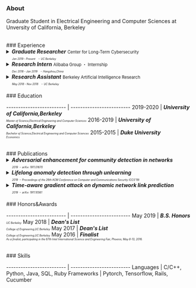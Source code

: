 ### About

Graduate Student in Electrical Engineering and Computer Sciences at Unversity of California, Berkeley

<br/>
### Experience

<details>
  <summary>
    <font style="font-size:1.0em;font-weight:bold;font-style:italic;font-color:black;">Graduate Researcher</font>
    <font style="font-size:0.8em;">Center for Long-Term Cybersecurity</font><br/>
    <font style="font-size:0.5em;font-style:italic;">&nbsp;&nbsp;&nbsp;&nbsp;&nbsp;&nbsp;&nbsp;&nbsp;Jan 2019 - Present</font>
    <font style="font-size:0.5em;font-style:italic;">&nbsp;・&nbsp;UC Berkeley</font>
  </summary>
  <p>
(Began as an undergraduate research assistant) Supervised by Prof. Dawn Song and collaborated with postdoctoral researcher Min Du on research projects related to deep learning and security.
  </p>
  <p>
Lifelong anomaly detection through unlearning:<br/>
• Developed LSTM models to analyze system log files.<br/>
• Maintained a small memory set of labeled data to prevent catastrophic forgetting.<br/>
• Developed a process that is much easier and faster than retraining the system from scratch.<br/>
• The experiment results show a reduction of up to 77.3% false positives and up to 76.6% false negatives on real anomaly detection dataset (Paper presented in CCS'19).
  </p>
  <p>
Adversarial enhancement for community detection in networks:<br/>
• Designs multi-objective fitness function and auto-threshold to solve the resolution limit problem and achieve consensus partition.<br/>
• Evaluated on existing community detection algorithms and the improvement of performance was 10%-30%.<br/>
• Adversarial experiments show that proposed methods can achieve stronger defense against community detection deception (Paper presented in arXiv).
  </p>
  <p>
Time-aware gradient attack on dynamic network link prediction:<br/>
• Utilized the gradient information generated by DDNE across different snapshots to rewire a few links and consider the dynamic natures of real-world systems.<br/>
• Implemented TGA in two ways: one is based on traversal search and greedy search.<br/>
• Evaluated the data from real-world scenarios and the comprehensive experiments show the attack success rate has increased by 20%-40% using TGA. (Paper presented in arXiv).
  </p>
  <p>
NDSGD: A practical method to improve robustness of deep learning model on noisy dataset:<br/>
• Used noisy data clipping and group to reduce the influence of noisy data.<br/>
• Added robustness factors to reduce the oscillation of the loss curve and tune the hyper-parameters to learn optimal models.<br/>
• Evaluated the celebrated datasets and the performance surpassed the state-of-the-art.
  </p>
</details>


<details>
  <summary>
    <font style="font-size:1.0em;font-weight:bold;font-style:italic;font-color:black;">Research Intern</font>
    <font style="font-size:0.8em;">Alibaba Group ・ Internship</font><br/>
    <font style="font-size:0.5em;font-style:italic;">&nbsp;&nbsp;&nbsp;&nbsp;&nbsp;&nbsp;&nbsp;&nbsp;Dec 2018 - Jan 2019</font>
    <font style="font-size:0.5em;font-style:italic;">&nbsp;・&nbsp;Hangzhou,China</font>
  </summary>
  <p>
Participated in a project on database security, i.e., assisted in parsing unstructured, free-text log entries into structured representation and developing Long Short-Term Memory (LSTM) model for detection of abnormal conditions of database.
  </p>
</details>

<details>
  <summary>
    <font style="font-size:1.0em;font-weight:bold;font-style:italic;font-color:black;">Research Assistant</font>
    <font style="font-size:0.8em;">Berkeley Artificial Intelligence Research</font><br/>
    <font style="font-size:0.5em;font-style:italic;">&nbsp;&nbsp;&nbsp;&nbsp;&nbsp;&nbsp;&nbsp;&nbsp;May 2018 - Nov 2018</font>
    <font style="font-size:0.5em;font-style:italic;">&nbsp;・&nbsp;UC Berkeley</font>
  </summary>
  <p>
Collaborated with PhD student Xiangyu Yue (Advisor: Prof. Kurt Keutzer) on research projects related to deep learning.
  </p>
  <p>
Domain Adaptation for Road-object Segmentation:<br/>
• Developed a semantic-based scene method which enables to realize 3D-object segmentation from a point-wise label map, using a domain-adaptation training method to reduce the distribution gap between synthetic data and real data so as to enhance the performance of model.
  </p>
  <p>
Autonomous driving with SqueezeNet and CNN:<br/>
• Developed Convolutional Neural Network (CNN) models in TensorFlow to classify images.<br/>
• Conducted image segmentation on KITTI dataset and model training based on SqueezeNet and CNN, aiming to collect data from GTA-V (an action-adventure video game) and further using this dataset to train CNN model for autonomous driving.
  </p>
</details>

<br/>
### Education

------------------------- | -------------------------
2019-2020 | <font style="font-size:1.0em;font-weight:bold;font-style:italic;font-color:black;">University of California,Berkeley</font><br/><font style="font-size:0.5em;font-style:italic;">Master of Science,Electrical Engineering and Computer Sciences</font>
2016-2019 | <font style="font-size:1.0em;font-weight:bold;font-style:italic;font-color:black;">University of California,Berkeley</font><br/><font style="font-size:0.5em;font-style:italic;">Bachelor of Science,Electrical Engineering and Computer Sciences</font>
2015-2015 | <font style="font-size:1.0em;font-weight:bold;font-style:italic;font-color:black;">Duke University</font><br/><font style="font-size:0.5em;font-style:italic;">Economics</font>

<br/>
### Publications

<details>
  <summary>
    <font style="font-size:1.0em;font-weight:bold;font-style:italic;font-color:black;">Adversarial enhancement for community detection in networks</font>
    <br/>
    <font style="font-size:0.5em;font-style:italic;">&nbsp;&nbsp;&nbsp;&nbsp;&nbsp;&nbsp;&nbsp;&nbsp;2019&nbsp;・&nbsp;arXiv: 1911.01670</font>
  </summary>
Community detection plays a significant role in network analysis. However, it also faces numerous challenges like adversarial attacks. How to further improve the performance and robustness of community detection for real-world networks has raised great concerns. In this paper, we propose a concept of adversarial enhancement for community detection, and present two adversarial enhancement algorithms: one is named adversarial enhancement via genetic algorithm (AE-GA), in which the modularity and the number of clusters are used to design a fitness function to solve the resolution limit problem; and the other is called adversarial enhancement via vertex similarity (AE-VS), integrating multiple information of community structures captured by diverse vertex similarities, which scales well on large-scale networks. The two algorithms are tested along with six existing community detection algorithms on four real-world networks. Comprehensive experimental results show that, by comparing with two traditional enhancement strategies, our methods help six community detection algorithms achieve more significant performance improvement. Moreover, experiments on the corresponding adversarial networks indicate that our methods can rebuild the network structure destroyed by adversarial attacks to certain extent, achieving stronger defense against community detection deception.
</details>

<details>
  <summary>
    <font style="font-size:1.0em;font-weight:bold;font-style:italic;font-color:black;">Lifelong anomaly detection through unlearning</font>
    <br/>
    <font style="font-size:0.5em;font-style:italic;">&nbsp;&nbsp;&nbsp;&nbsp;&nbsp;&nbsp;&nbsp;&nbsp;2019&nbsp;・&nbsp;Proceedings of the 26th ACM Conference on Computer and Communications Security (CCS'19)</font>
  </summary>
Anomaly detection is essential towards ensuring system security and reliability. Powered by constantly generated system data, deep learning has been found both effective and flexible to use, with its ability to extract patterns without much domain knowledge. Existing anomaly detection research focuses on a scenario referred to as zero-positive, which means that the detection model is only trained for normal (i.e., negative) data. In a real application scenario, there may be additional manually inspected positive data provided after the system is deployed.We refer to this scenario as lifelong anomaly detection. However, we find that existing approaches are not easy to adopt such new knowledge to improve system performance. In this work, we are the first to explore the lifelong anomaly detection problem, and propose novel approaches to handle corresponding challenges. In particular, we propose a framework called unlearning, which can effectively correct the model when a false negative (or a false positive) is labeled. To this aim, we develop several novel techniques to tackle two challenges referred to as exploding loss and catastrophic forgetting. In addition, we abstract a theoretical framework based on generative models. Under this framework, our unlearning approach can be presented in a generic way to be applied to most zero-positive deep learning-based anomaly detection algorithms to turn them into corresponding lifelong anomaly detection solutions. We evaluate our approach using two state-of-the-art zero-positive deep learning anomaly detection architectures and three real-world tasks. The results show that the proposed approach is able to significantly reduce the number of false positives and false negatives through unlearning.
</details>

<details>
  <summary>
    <font style="font-size:1.0em;font-weight:bold;font-style:italic;font-color:black;">Time-aware gradient attack on dynamic network link prediction</font>
    <br/>
    <font style="font-size:0.5em;font-style:italic;">&nbsp;&nbsp;&nbsp;&nbsp;&nbsp;&nbsp;&nbsp;&nbsp;2019&nbsp;・&nbsp;arXiv: 1911.10561</font>
  </summary>
In network link prediction, it is possible to hide a target link from being predicted with a small perturbation on network structure. This observation may be exploited in many real world scenarios, for example, to preserve privacy, or to exploit financial security. There have been many recent studies to generate adversarial examples to mislead deep learning models on graph data. However, none of the previous work has considered the dynamic nature of real-world systems. In this work, we present the first study of adversarial attack on dynamic network link prediction (DNLP). The proposed attack method, namely time-aware gradient attack (TGA), utilizes the gradient information generated by deep dynamic network embedding (DDNE) across different snapshots to rewire a few links, so as to make DDNE fail to predict target links. We implement TGA in two ways: one is based on traversal search, namely TGA-Tra; and the other is simplified with greedy search for efficiency, namely TGA-Gre. We conduct comprehensive experiments which show the outstanding performance of TGA in attacking DNLP algorithms.
</details>

<br/>
### Honors&Awards

------------------------- | -------------------------
May 2019 | <font style="font-size:1.0em;font-weight:bold;font-style:italic;font-color:black;">B.S. Honors</font><br/><font style="font-size:0.5em;font-style:italic;">UC Berkeley</font>
May 2018 | <font style="font-size:1.0em;font-weight:bold;font-style:italic;font-color:black;">Dean's List</font><br/><font style="font-size:0.5em;font-style:italic;">College of Engineering,UC Berkeley</font>
May 2017 | <font style="font-size:1.0em;font-weight:bold;font-style:italic;font-color:black;">Dean's List</font><br/><font style="font-size:0.5em;font-style:italic;">College of Engineering,UC Berkeley</font>
May 2016 | <font style="font-size:1.0em;font-weight:bold;font-style:italic;font-color:black;">Finalist</font><br/><font style="font-size:0.5em;font-style:italic;">As a finalist, participating in the 67th Intel International Science and Engineering Fair, Phoenix, May 8-13, 2016.</font>

<br/>
### Skills

------------------------- | -------------------------
Languages | C/C++, Python, Java, SQL, Ruby
Frameworks | Pytorch, Tensorflow, Rails, Cucumber

